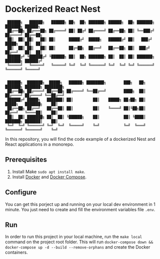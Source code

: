 # Dockerized React Nest

```
 ██████╗   ██████╗   ██████╗ ██╗  ██╗ ███████╗ ██████╗  ██╗ ███████╗ ███████╗ ██████╗
 ██╔══██╗ ██╔═══██╗ ██╔════╝ ██║ ██╔╝ ██╔════╝ ██╔══██╗ ██║ ╚══███╔╝ ██╔════╝ ██╔══██╗
 ██║  ██║ ██║   ██║ ██║      █████╔╝  █████╗   ██████╔╝ ██║   ███╔╝  █████╗   ██║  ██║
 ██║  ██║ ██║   ██║ ██║      ██╔═██╗  ██╔══╝   ██╔══██╗ ██║  ███╔╝   ██╔══╝   ██║  ██║
 ██████╔╝ ╚██████╔╝ ╚██████╗ ██║  ██╗ ███████╗ ██║  ██║ ██║ ███████╗ ███████╗ ██████╔╝
 ╚═════╝   ╚═════╝   ╚═════╝ ╚═╝  ╚═╝ ╚══════╝ ╚═╝  ╚═╝ ╚═╝ ╚══════╝ ╚══════╝ ╚═════╝


 ██████╗  ███████╗  █████╗   ██████╗ ████████╗        ███╗   ██╗ ███████╗ ███████╗ ████████╗
 ██╔══██╗ ██╔════╝ ██╔══██╗ ██╔════╝ ╚══██╔══╝        ████╗  ██║ ██╔════╝ ██╔════╝ ╚══██╔══╝
 ██████╔╝ █████╗   ███████║ ██║         ██║    █████╗ ██╔██╗ ██║ █████╗   ███████╗    ██║
 ██╔══██╗ ██╔══╝   ██╔══██║ ██║         ██║    ╚════╝ ██║╚██╗██║ ██╔══╝   ╚════██║    ██║
 ██║  ██║ ███████╗ ██║  ██║ ╚██████╗    ██║           ██║ ╚████║ ███████╗ ███████║    ██║
 ╚═╝  ╚═╝ ╚══════╝ ╚═╝  ╚═╝  ╚═════╝    ╚═╝           ╚═╝  ╚═══╝ ╚══════╝ ╚══════╝    ╚═╝
```

In this repository, you will find the code example of a dockerized Nest and React applications in a monorepo.

## Prerequisites

1.  Install Make `sudo apt install make`.
2.  Install [Docker](https://docs.docker.com/engine/install/ubuntu/) and [Docker Compose](https://docs.docker.com/compose/install/).

## Configure

You can get this porject up and running on your local dev environment in 1 minute.
You just need to create and fill the environment variables file `.env`.

## Run

In order to run this project in your local machine, run the `make local` command on the project root folder.
This will run `docker-compose down && docker-compose up -d --build --remove-orphans` and create the Docker containers.
